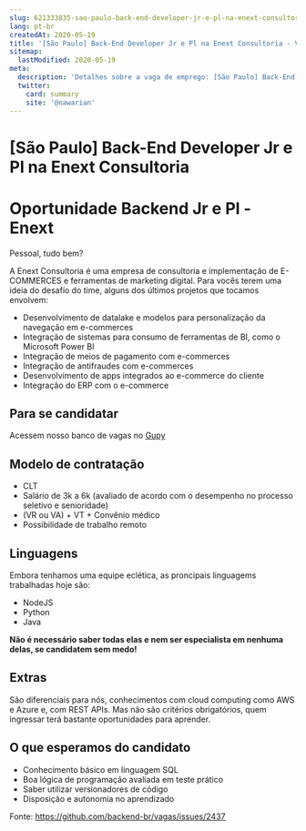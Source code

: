 ```yaml
---
slug: 621333835-sao-paulo-back-end-developer-jr-e-pl-na-enext-consultoria
lang: pt-br
createdAt: 2020-05-19
title: '[São Paulo] Back-End Developer Jr e Pl na Enext Consultoria - Vaga de Emprego'
sitemap:
  lastModified: 2020-05-19
meta:
  description: 'Detalhes sobre a vaga de emprego: [São Paulo] Back-End Developer Jr e Pl na Enext Consultoria'
  twitter:
    card: summary
    site: '@nawarian'
---
```


# [São Paulo] Back-End Developer Jr e Pl na Enext Consultoria

# Oportunidade Backend Jr e Pl - Enext

Pessoal, tudo bem?

A Enext Consultoria é uma empresa de consultoria e implementação de E-COMMERCES e ferramentas de marketing digital.
Para vocês terem uma ideia do desafío do time, alguns dos últimos projetos que tocamos envolvem:

* Desenvolvimento de datalake e modelos para personalização da navegação em e-commerces
* Integração de sistemas para consumo de ferramentas de BI, como o Microsoft Power BI
* Integração de meios de pagamento com e-commerces
* Integração de antifraudes com e-commerces
* Desenvolvimento de apps integrados ao e-commerce do cliente
* Integração do ERP com o e-commerce

## Para se candidatar

Acessem nosso banco de vagas no [Gupy](https://enext.gupy.io/)

## Modelo de contratação
* CLT
* Salário de 3k a 6k (avaliado de acordo com o desempenho no processo seletivo e senioridade)
* (VR ou VA) + VT + Convênio médico
* Possibilidade de trabalho remoto


## Linguagens

Embora tenhamos uma equipe eclética, as proncipais linguagems trabalhadas hoje são:

* NodeJS
* Python
* Java

**Não é necessário saber todas elas e nem ser especialista em nenhuma delas, se candidatem sem medo!**

## Extras

São diferenciais para nós, conhecimentos com cloud computing como AWS e Azure e, com REST APIs. Mas não são critérios obrigatórios, quem ingressar terá bastante oportunidades para aprender.

## O que esperamos do candidato
* Conhecimento básico em linguagem SQL
* Boa lógica de programação avaliada em teste prático
* Saber utilizar versionadores de código
* Disposição e autonomia no aprendizado

Fonte: https://github.com/backend-br/vagas/issues/2437